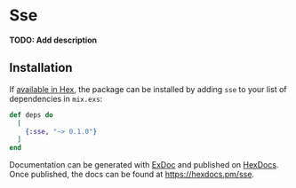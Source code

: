 # Sse

**TODO: Add description**

## Installation

If [available in Hex](https://hex.pm/docs/publish), the package can be installed
by adding `sse` to your list of dependencies in `mix.exs`:

```elixir
def deps do
  [
    {:sse, "~> 0.1.0"}
  ]
end
```

Documentation can be generated with [ExDoc](https://github.com/elixir-lang/ex_doc)
and published on [HexDocs](https://hexdocs.pm). Once published, the docs can
be found at <https://hexdocs.pm/sse>.

